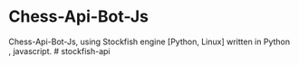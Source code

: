 # Chess-Api-Bot-Js
 Chess-Api-Bot-Js, using Stockfish engine [Python, Linux] written in Python , javascript. 
#   s t o c k f i s h - a p i  
 